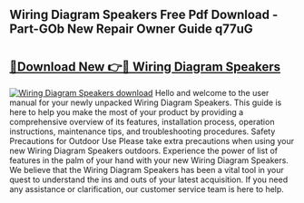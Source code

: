 ## Wiring Diagram Speakers Free Pdf Download - Part-GOb New Repair Owner Guide q77uG

# <h2><a href="http://dfn2y8.blite.top/?on=Wiring+Diagram+Speakers">🔗Download New 👉🔴 Wiring Diagram Speakers</a></h2>

[![Wiring Diagram Speakers download](https://i.imgur.com/lujVjoI.png)](http://dfn2y8.blite.top/?on=Wiring+Diagram+Speakers)
Hello and welcome to the user manual for your newly unpacked Wiring Diagram Speakers. This guide is here to help you make the most of your product by providing a comprehensive overview of its features, installation process, operation instructions, maintenance tips, and troubleshooting procedures. Safety Precautions for Outdoor Use Please take extra precautions when using your new Wiring Diagram Speakers outdoors. Experience the power of list of features in the palm of your hand with your new Wiring Diagram Speakers. We believe that the Wiring Diagram Speakers has been a vital tool in your quest to understand the ins and outs of your latest acquisition. If you need any assistance or clarification, our customer service team is here to help.

